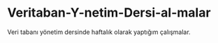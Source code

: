 # Veritaban-Y-netim-Dersi-al-malar
Veri tabanı yönetim dersinde haftalık olarak yaptığım çalışmalar.
